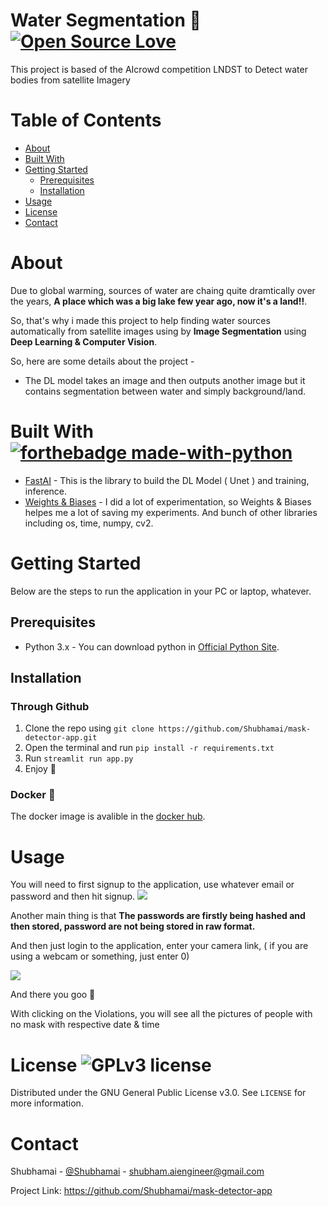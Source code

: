 # Water Segmentation 🌊 [![Open Source Love](https://badges.frapsoft.com/os/v3/open-source.png?v=103)](https://github.com/ellerbrock/open-source-badges/)
This project is based of the AIcrowd competition LNDST to Detect water bodies from satellite Imagery

# Table of Contents

* [About](#about)
* [Built With](#built-with)
* [Getting Started](#getting-started)
  * [Prerequisites](#Prerequisites)
  * [Installation](#Installation)
* [Usage](#Usage)
* [License](#license)
* [Contact](#contact)

# About 
Due to global warming, sources of water are chaing quite dramtically over the years, **A place which was a big lake few year ago, now it's a land!!**. 

So, that's why i made this project to help finding water sources automatically from satellite images using by **Image Segmentation** using **Deep Learning & Computer Vision**.  


So, here are some details about the project -

- The  DL model takes an image and then outputs another image but it contains segmentation between water and simply background/land.


# Built With [![forthebadge made-with-python](http://ForTheBadge.com/images/badges/made-with-python.svg)](https://www.python.org/)
- [FastAI](https://www.fast.ai/) - This is the library to build the DL Model ( Unet ) and training, inference.   
- [Weights & Biases](https://www.wandb.com/) - I did a lot of experimentation, so Weights & Biases helpes me a lot of saving my experiments. 
And bunch of other libraries including os, time, numpy, cv2. 

# Getting Started

Below are the steps to run the application in your PC or laptop, whatever. 

##  Prerequisites

- Python 3.x - You can download python in [Official Python Site](https://www.python.org/).   

## Installation

### Through Github 

1. Clone the repo using `git clone https://github.com/Shubhamai/mask-detector-app.git`
2. Open the terminal and run `pip install -r requirements.txt`
3. Run `streamlit run app.py`
4. Enjoy 🎊

### Docker 🐳

The docker image is avalible in the [docker hub](https://hub.docker.com/r/shubhamai/maskapp). 

# Usage

You will need to first signup to the application, use whatever email or password and then hit signup. 
![](./images/signup.png)

Another main thing is that **The passwords are firstly being hashed and then stored, password are not being stored in raw format.**

And then just login to the application, enter your camera link, ( if you are using a webcam or something, just enter 0)

![](./images/login.png)

And there you goo 🎉

With clicking on the Violations, you will see all the pictures of people with no mask with respective date & time

# License ![GPLv3 license](https://img.shields.io/badge/License-GPLv3-blue.svg)
Distributed under the GNU General Public License v3.0. See `LICENSE` for more information.

# Contact

Shubhamai - [@Shubhamai](https://twitter.com/Shubhamai) - shubham.aiengineer@gmail.com

Project Link: https://github.com/Shubhamai/mask-detector-app
